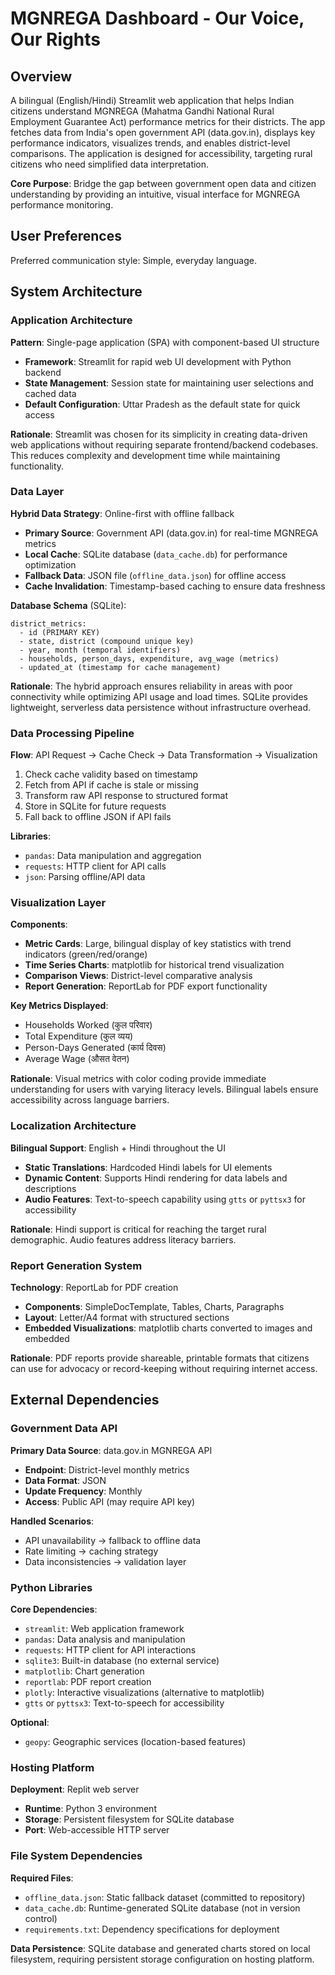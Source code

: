 # MGNREGA Dashboard - Our Voice, Our Rights

## Overview

A bilingual (English/Hindi) Streamlit web application that helps Indian citizens understand MGNREGA (Mahatma Gandhi National Rural Employment Guarantee Act) performance metrics for their districts. The app fetches data from India's open government API (data.gov.in), displays key performance indicators, visualizes trends, and enables district-level comparisons. The application is designed for accessibility, targeting rural citizens who need simplified data interpretation.

**Core Purpose**: Bridge the gap between government open data and citizen understanding by providing an intuitive, visual interface for MGNREGA performance monitoring.

## User Preferences

Preferred communication style: Simple, everyday language.

## System Architecture

### Application Architecture

**Pattern**: Single-page application (SPA) with component-based UI structure
- **Framework**: Streamlit for rapid web UI development with Python backend
- **State Management**: Session state for maintaining user selections and cached data
- **Default Configuration**: Uttar Pradesh as the default state for quick access

**Rationale**: Streamlit was chosen for its simplicity in creating data-driven web applications without requiring separate frontend/backend codebases. This reduces complexity and development time while maintaining functionality.

### Data Layer

**Hybrid Data Strategy**: Online-first with offline fallback
- **Primary Source**: Government API (data.gov.in) for real-time MGNREGA metrics
- **Local Cache**: SQLite database (`data_cache.db`) for performance optimization
- **Fallback Data**: JSON file (`offline_data.json`) for offline access
- **Cache Invalidation**: Timestamp-based caching to ensure data freshness

**Database Schema** (SQLite):
```
district_metrics:
  - id (PRIMARY KEY)
  - state, district (compound unique key)
  - year, month (temporal identifiers)
  - households, person_days, expenditure, avg_wage (metrics)
  - updated_at (timestamp for cache management)
```

**Rationale**: The hybrid approach ensures reliability in areas with poor connectivity while optimizing API usage and load times. SQLite provides lightweight, serverless data persistence without infrastructure overhead.

### Data Processing Pipeline

**Flow**: API Request → Cache Check → Data Transformation → Visualization
1. Check cache validity based on timestamp
2. Fetch from API if cache is stale or missing
3. Transform raw API response to structured format
4. Store in SQLite for future requests
5. Fall back to offline JSON if API fails

**Libraries**:
- `pandas`: Data manipulation and aggregation
- `requests`: HTTP client for API calls
- `json`: Parsing offline/API data

### Visualization Layer

**Components**:
- **Metric Cards**: Large, bilingual display of key statistics with trend indicators (green/red/orange)
- **Time Series Charts**: matplotlib for historical trend visualization
- **Comparison Views**: District-level comparative analysis
- **Report Generation**: ReportLab for PDF export functionality

**Key Metrics Displayed**:
- Households Worked (कुल परिवार)
- Total Expenditure (कुल व्यय)
- Person-Days Generated (कार्य दिवस)
- Average Wage (औसत वेतन)

**Rationale**: Visual metrics with color coding provide immediate understanding for users with varying literacy levels. Bilingual labels ensure accessibility across language barriers.

### Localization Architecture

**Bilingual Support**: English + Hindi throughout the UI
- **Static Translations**: Hardcoded Hindi labels for UI elements
- **Dynamic Content**: Supports Hindi rendering for data labels and descriptions
- **Audio Features**: Text-to-speech capability using `gtts` or `pyttsx3` for accessibility

**Rationale**: Hindi support is critical for reaching the target rural demographic. Audio features address literacy barriers.

### Report Generation System

**Technology**: ReportLab for PDF creation
- **Components**: SimpleDocTemplate, Tables, Charts, Paragraphs
- **Layout**: Letter/A4 format with structured sections
- **Embedded Visualizations**: matplotlib charts converted to images and embedded

**Rationale**: PDF reports provide shareable, printable formats that citizens can use for advocacy or record-keeping without requiring internet access.

## External Dependencies

### Government Data API

**Primary Data Source**: data.gov.in MGNREGA API
- **Endpoint**: District-level monthly metrics
- **Data Format**: JSON
- **Update Frequency**: Monthly
- **Access**: Public API (may require API key)

**Handled Scenarios**:
- API unavailability → fallback to offline data
- Rate limiting → caching strategy
- Data inconsistencies → validation layer

### Python Libraries

**Core Dependencies**:
- `streamlit`: Web application framework
- `pandas`: Data analysis and manipulation
- `requests`: HTTP client for API interactions
- `sqlite3`: Built-in database (no external service)
- `matplotlib`: Chart generation
- `reportlab`: PDF report creation
- `plotly`: Interactive visualizations (alternative to matplotlib)
- `gtts` or `pyttsx3`: Text-to-speech for accessibility

**Optional**:
- `geopy`: Geographic services (location-based features)

### Hosting Platform

**Deployment**: Replit web server
- **Runtime**: Python 3 environment
- **Storage**: Persistent filesystem for SQLite database
- **Port**: Web-accessible HTTP server

### File System Dependencies

**Required Files**:
- `offline_data.json`: Static fallback dataset (committed to repository)
- `data_cache.db`: Runtime-generated SQLite database (not in version control)
- `requirements.txt`: Dependency specifications for deployment

**Data Persistence**: SQLite database and generated charts stored on local filesystem, requiring persistent storage configuration on hosting platform.